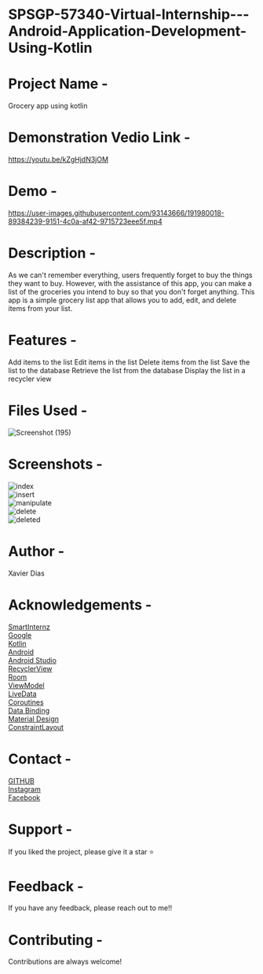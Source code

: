﻿# SPSGP-57340-Virtual-Internship---Android-Application-Development-Using-Kotlin
# Project Name -
Grocery app using kotlin


# Demonstration Vedio Link -

https://youtu.be/kZgHjdN3jOM





# Demo - 
https://user-images.githubusercontent.com/93143666/191980018-89384239-9151-4c0a-af42-9715723eee5f.mp4


# Description -
As we can't remember everything, users frequently forget to buy the things they want to buy. However, with the assistance of this app, you can make a list of the groceries you intend to buy so that you don't forget anything.
This app is a simple grocery list app that allows you to add, edit, and delete items from your list.

# Features -
Add items to the list
Edit items in the list
Delete items from the list
Save the list to the database
Retrieve the list from the database
Display the list in a recycler view

# Files Used - 
![Screenshot (195)](https://user-images.githubusercontent.com/93143666/191060867-d8319ef5-8b35-4129-8e93-23f0f018ea4a.png)


# Screenshots - 
![index](https://user-images.githubusercontent.com/93143666/191061460-f27c1e5a-dd15-4215-b50f-d55371b82469.jpg)<br/>
![insert](https://user-images.githubusercontent.com/93143666/191061495-0ccaf294-a47d-4971-b4ab-969835a059f6.jpg)<br/>
![manipulate](https://user-images.githubusercontent.com/93143666/191061519-a04e84fe-dcc0-4882-85c4-b5db71e26229.jpg)<br/>
![delete](https://user-images.githubusercontent.com/93143666/191061548-3a466a29-3a30-4bbb-b637-41fb004d3070.jpg)<br/>
![deleted](https://user-images.githubusercontent.com/93143666/191061568-d74c7be1-6870-4805-ae0d-f765e8e12960.jpg)<br/>



# Author - 
Xavier Dias

# Acknowledgements -
[SmartInternz](https://smartinternz.com/) <br/>
[Google](https://www.google.com/)<br/>
[Kotlin](https://kotlinlang.org/)<br/>
[Android](https://developer.android.com/)<br/>
[Android Studio](https://developer.android.com/studio)<br/>
[RecyclerView](https://developer.android.com/develop/ui/views/layout/recyclerview)<br/>
[Room](https://developer.android.com/training/data-storage/room)<br/>
[ViewModel](https://developer.android.com/topic/libraries/architecture/viewmodel)<br/>
[LiveData](https://developer.android.com/topic/libraries/architecture/livedata)<br/>
[Coroutines](https://developer.android.com/kotlin/coroutines)<br/>
[Data Binding](https://developer.android.com/topic/libraries/data-binding)<br/>
[Material Design](https://material.io/develop/android)<br/>
[ConstraintLayout](https://developer.android.com/reference/androidx/constraintlayout/widget/ConstraintLayout)<br/>






# Contact -
[GITHUB](https://github.com/Xavi007)<br/>
[Instagram](https://www.instagram.com/xavierdias07/)<br/>
[Facebook](https://www.facebook.com/profile.php?id=100017097121241)<br/>


# Support -
If you liked the project, please give it a star ⭐

# Feedback -
If you have any feedback, please reach out to me!!

# Contributing -
Contributions are always welcome!


